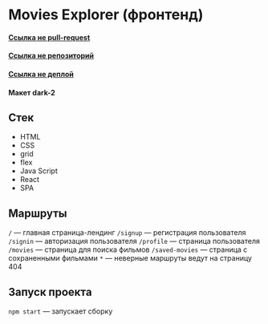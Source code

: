 # Movies Explorer (фронтенд)
#### [Ссылка не pull-request](https://github.com/DmitryStarov/movies-explorer-frontend/pull/2)
#### [Ссылка не репозиторий](https://github.com/DmitryStarov/movies-explorer-frontend)
#### [Ссылка не деплой](https://dstarov.nomoreparties.co/)
#### Макет dark-2

## Стек
* HTML
* CSS
* grid
* flex
* Java Script
* React
* SPA

## Маршруты

`/` — главная страница-лендинг
`/signup` — регистрация пользователя
`/signin` — авторизация пользователя
`/profile` — страница пользователя
`/movies` — страница для поиска фильмов
`/saved-movies` — страница с сохраненными фильмами
`*` — неверные маршруты ведут на страницу 404

## Запуск проекта

`npm start` — запускает сборку

